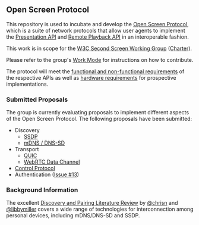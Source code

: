 ## Open Screen Protocol

This repository is used to incubate and develop the
[Open Screen Protocol](https://webscreens.github.io/openscreenprotocol/),
which is a suite of network protocols that allow user agents to
implement the [Presentation API](https://w3c.github.io/presentation-api/)
and [Remote Playback API](https://w3c.github.io/remote-playback/)
in an interoperable fashion.

This work is in scope for the
[W3C Second Screen Working Group](https://www.w3.org/2014/secondscreen/)
([Charter](https://www.w3.org/2014/secondscreen/charter-2020.html)).

Please refer to the group's [Work Mode](https://www.w3.org/wiki/Second_Screen/Work_Mode)
for instructions on how to contribute.

The protocol will meet the
[functional and non-functional requirements](requirements.md) of the
respective APIs as well as [hardware requirements](device_specs.md)
for prospective implementations.

### Submitted Proposals

The group is currently evaluating proposals to implement different
aspects of the Open Screen Protocol.  The following proposals have been
submitted:

- Discovery
  - [SSDP](archive/ssdp.md)
  - [mDNS / DNS-SD](archive/mdns.md)
- Transport
  - [QUIC](archive/quic.md)
  - [WebRTC Data Channel](archive/datachannel.md)
- [Control Protocol](archive/control_protocol.md)
- Authentication
  ([Issue #13](https://github.com/webscreens/openscreenprotocol/issues/13))

### Background Information

The excellent
[Discovery and Pairing Literature Review](https://github.com/bbc/device-discovery-pairing/blob/master/document.md)
by [@chrisn](https://github.com/chrisn) and [@libbymiller](https://github.com/libbymiller) covers a wide range of technologies for interconnection among personal devices, including mDNS/DNS-SD and SSDP.
